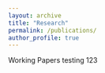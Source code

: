 ```yaml
---
layout: archive
title: "Research"
permalink: /publications/
author_profile: true
---
```


Working Papers
testing 123
